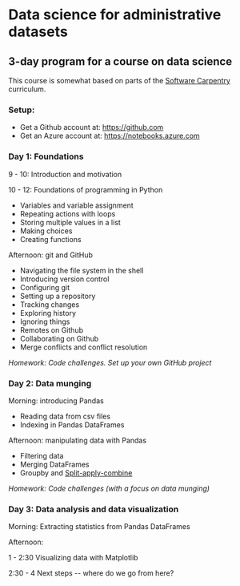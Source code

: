 # Data science for administrative datasets

## 3-day program for a course on data science

This course is somewhat based on parts of the
[Software Carpentry](https://software-carpentry.org/) curriculum.

### Setup:

- Get a Github account at: https://github.com
- Get an Azure account at: https://notebooks.azure.com

### Day 1: Foundations

9 - 10: Introduction and motivation

10 - 12: Foundations of programming in Python

- Variables and variable assignment
- Repeating actions with loops
- Storing multiple values in a list
- Making choices
- Creating functions

Afternoon: git and GitHub

- Navigating the file system in the shell
- Introducing version control
- Configuring git
- Setting up a repository
- Tracking changes
- Exploring history
- Ignoring things
- Remotes on Github
- Collaborating on Github
- Merge conflicts and conflict resolution

*Homework: Code challenges. Set up your own GitHub project*

### Day 2: Data munging

Morning: introducing Pandas

- Reading data from csv files
- Indexing in Pandas DataFrames

Afternoon: manipulating data with Pandas

- Filtering data
- Merging DataFrames
- Groupby and [Split-apply-combine](https://pandas.pydata.org/pandas-docs/stable/groupby.html)

*Homework: Code challenges (with a focus on data munging)*

### Day 3: Data analysis and data visualization

Morning: Extracting statistics from Pandas DataFrames

Afternoon:

1 - 2:30 Visualizing data with Matplotlib

2:30 - 4 Next steps -- where do we go from here?
